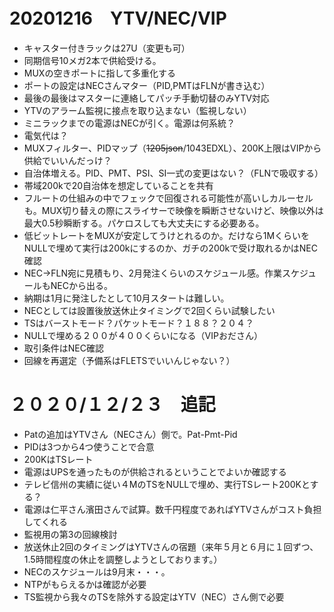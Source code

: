 # 20201216　YTV/NEC/VIP

* キャスター付きラックは27U（変更も可）
* 同期信号10メガ2本で供給受ける。
* MUXの空きポートに指して多重化する
* ポートの設定はNECさんマター（PID,PMTはFLNが書き込む）
* 最後の最後はマスターに連絡してパッチ手動切替のみYTV対応
* YTVのアラーム監視に接点を取り込まない（監視しない）
* ミニラックまでの電源はNECが引く。電源は何系統？
* 電気代は？
* MUXフィルター、PIDマップ（~~1205json~~/1043EDXL）、200K上限はVIPから供給でいいんだっけ？
* 自治体増える。PID、PMT、PSI、SI一式の変更はない？（FLNで吸収する）
* 帯域200kで20自治体を想定していることを共有
* フルートの仕組みの中でフェックで回復される可能性が高いしカルーセルも。MUX切り替えの際にスライサーで映像を瞬断させないけど、映像以外は最大0.5秒瞬断する。パケロスしても大丈夫にする必要ある。
* 低ビットレートをMUXが安定してうけとれるのか。だけなら1MくらいをNULLで埋めて実行は200kにするのか、ガチの200kで受け取れるかはNEC確認
* NEC→FLN宛に見積もり、2月発注くらいのスケジュール感。作業スケジュールもNECから出る。
* 納期は1月に発注したとして10月スタートは難しい。
* NECとしては設置後放送休止タイミングで2回くらい試験したい
* TSはバーストモード？パケットモード？１８８？２０４？
* NULLで埋める２００が４００くらいになる（VIPおださん）
* 取引条件はNEC確認
* 回線を再選定（予備系はFLETSでいいんじゃない？）


# ２０２０/１２/２３　追記
* Patの追加はYTVさん（NECさん）側で。Pat-Pmt-Pid
* PIDは3つから4つ使うことで合意
* 200KはTSレート
* 電源はUPSを通ったものが供給されるということでよいか確認する
* テレビ信州の実績に従い４MのTSをNULLで埋め、実行TSレート200Kとする？
* 電源は仁平さん濱田さんで試算。数千円程度であればYTVさんがコスト負担してくれる
* 監視用の第3の回線検討
* 放送休止2回のタイミングはYTVさんの宿題（来年５月と６月に１回ずつ、1.5時間程度の休止を調整しようとしております。）
* NECのスケジュールは9月末・・・。
* NTPがもらえるかは確認が必要
* TS監視から我々のTSを除外する設定はYTV（NEC）さん側で必要